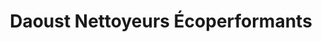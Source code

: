 ---
title: "Daoust Nettoyeurs Écoperformants"
url: /montreal/daoust-nettoyeurs-ecoperformants/
shop: Wäscherei
---
